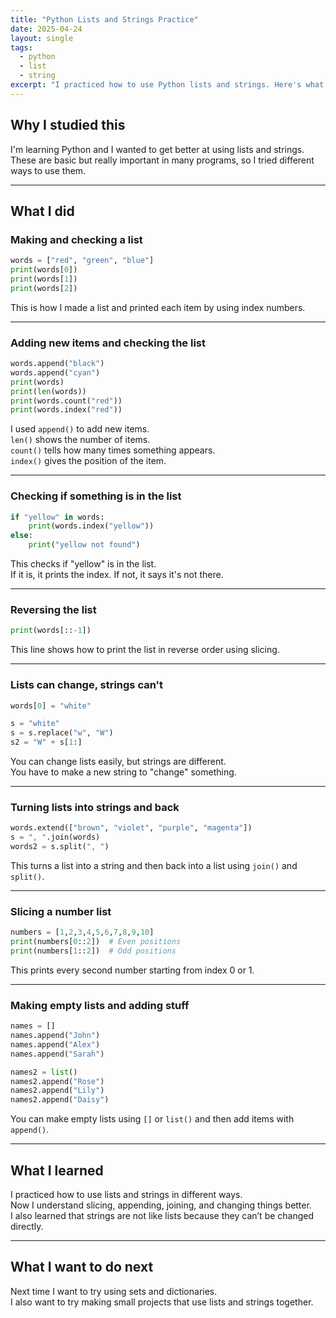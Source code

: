 ```yaml
---
title: "Python Lists and Strings Practice"
date: 2025-04-24
layout: single
tags:
  - python
  - list
  - string
excerpt: "I practiced how to use Python lists and strings. Here's what I learned through some simple examples."
---
```


## Why I studied this

I'm learning Python and I wanted to get better at using lists and strings.  
These are basic but really important in many programs, so I tried different ways to use them.

---

## What I did

### Making and checking a list

```python
words = ["red", "green", "blue"]
print(words[0])
print(words[1])
print(words[2])
```

This is how I made a list and printed each item by using index numbers.

---

### Adding new items and checking the list

```python
words.append("black")
words.append("cyan")
print(words)
print(len(words))
print(words.count("red"))
print(words.index("red"))
```

I used `append()` to add new items.  
`len()` shows the number of items.  
`count()` tells how many times something appears.  
`index()` gives the position of the item.

---

### Checking if something is in the list

```python
if "yellow" in words:
    print(words.index("yellow"))
else:
    print("yellow not found")
```

This checks if "yellow" is in the list.  
If it is, it prints the index. If not, it says it's not there.

---

### Reversing the list

```python
print(words[::-1])
```

This line shows how to print the list in reverse order using slicing.

---

### Lists can change, strings can't

```python
words[0] = "white"

s = "white"
s = s.replace("w", "W")
s2 = "W" + s[1:]
```

You can change lists easily, but strings are different.  
You have to make a new string to "change" something.

---

### Turning lists into strings and back

```python
words.extend(["brown", "violet", "purple", "magenta"])
s = ", ".join(words)
words2 = s.split(", ")
```

This turns a list into a string and then back into a list using `join()` and `split()`.

---

### Slicing a number list

```python
numbers = [1,2,3,4,5,6,7,8,9,10]
print(numbers[0::2])  # Even positions
print(numbers[1::2])  # Odd positions
```

This prints every second number starting from index 0 or 1.

---

### Making empty lists and adding stuff

```python
names = []
names.append("John")
names.append("Alex")
names.append("Sarah")

names2 = list()
names2.append("Rose")
names2.append("Lily")
names2.append("Daisy")
```

You can make empty lists using `[]` or `list()` and then add items with `append()`.

---

## What I learned

I practiced how to use lists and strings in different ways.  
Now I understand slicing, appending, joining, and changing things better.  
I also learned that strings are not like lists because they can’t be changed directly.

---

## What I want to do next

Next time I want to try using sets and dictionaries.  
I also want to try making small projects that use lists and strings together.
